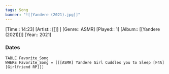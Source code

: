 ```yaml
---
tags: Song  
banner: "![[Yandere (2021).jpg]]"
---
```

[Time:: 14:23]
[Artist:: [[]] ]
[Genre:: ASMR]
[Played:: 1]
[Album:: [[Yandere (2021)]]]
[Year:: 2021]
### Dates
````dataview
TABLE Favorite_Song
WHERE Favorite_Song = [[[ASMR] Yandere Girl Cuddles you to Sleep [F4A] [Girlfriend RP]]]
````